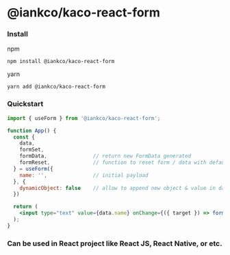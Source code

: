 # @iankco/kaco-react-form

### Install

npm

    npm install @iankco/kaco-react-form
  
yarn

    yarn add @iankco/kaco-react-form

### Quickstart

```jsx
import { useForm } from '@iankco/kaco-react-form';

function App() {
  const {
    data,
    formSet,
    formData,               // return new FormData generated
    formReset,              // function to reset form / data with default initial payload or new parameterized payload
  } = useForm({
    name: '',               // initial payload 
  }, {
    dynamicObject: false    // allow to append new object & value in data. default false
  })

  return (
    <input type="text" value={data.name} onChange={({ target }) => formSet('name', target.value)}  />
  );
}
```

### Can be used in React project like React JS, React Native, or etc.
